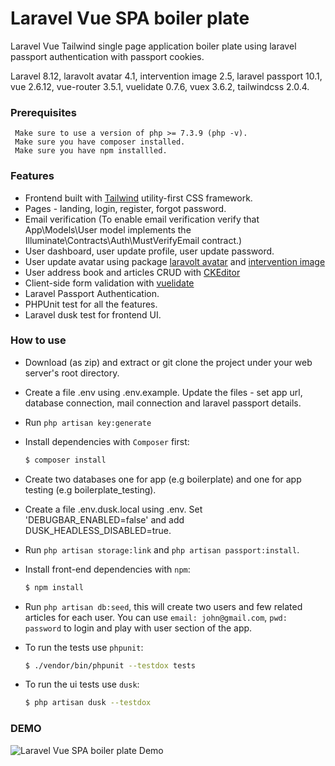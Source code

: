 # Laravel Vue SPA boiler plate

Laravel Vue Tailwind single page application boiler plate using laravel passport authentication with passport cookies.

Laravel 8.12, laravolt avatar 4.1, intervention image 2.5, laravel passport 10.1, vue 2.6.12, vue-router 3.5.1, 
vuelidate 0.7.6, vuex 3.6.2, tailwindcss 2.0.4.
  
 
### Prerequisites
```
 Make sure to use a version of php >= 7.3.9 (php -v).
 Make sure you have composer installed.
 Make sure you have npm installled.   
```

### Features

- Frontend built with [Tailwind](https://tailwindcss.com/) utility-first CSS framework.
- Pages - landing, login, register, forgot password. 
- Email verification (To enable email verification verify that App\Models\User model implements the Illuminate\Contracts\Auth\MustVerifyEmail contract.) 
- User dashboard, user update profile, user update password.
- User update avatar using package [laravolt avatar](https://github.com/laravolt/avatar) and [intervention image](http://image.intervention.io/) 
- User address book and articles CRUD with [CKEditor](https://ckeditor.com/ckeditor-5/) 
- Client-side form validation with [vuelidate](https://github.com/vuelidate/vuelidate)
- Laravel Passport Authentication.
- PHPUnit test for all the features.
- Laravel dusk test for frontend UI. 


### How to use
- Download (as zip) and extract or git clone the project under your web server's root directory.
 
 - Create a file .env using .env.example. Update the files - set app url, database connection, mail connection and laravel passport details.
 
- Run `php artisan key:generate`

- Install dependencies with `Composer` first:
  ```bash
  $ composer install
  ```

- Create two databases one for app (e.g boilerplate) and one for app testing (e.g boilerplate_testing).

- Create a file .env.dusk.local using .env. Set 'DEBUGBAR_ENABLED=false' and add DUSK_HEADLESS_DISABLED=true.

- Run `php artisan storage:link` and `php artisan passport:install`.
   
- Install front-end dependencies with `npm`:
  ```bash
  $ npm install
  ``` 

- Run `php artisan db:seed`, this will create two users and few related articles for each user. 
  You can use `email: john@gmail.com`, `pwd: password` to login and play with user section of the app.
  
- To run the tests use `phpunit`:   
  ```bash
  $ ./vendor/bin/phpunit --testdox tests
  ```

- To run the ui tests use `dusk`:   
    ```bash
    $ php artisan dusk --testdox
    ```

 ### DEMO
 ![Laravel Vue SPA boiler plate Demo](Demo01.gif) 
